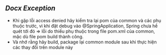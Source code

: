 ***Docx Exception***
-
- Khi gặp lỗi access denied hãy kiểm tra lại pom của common và các phụ thuộc trước, vì khi đặt debug vào 
@SpringApplication, Spring chưa hề quét tới đó => lỗi do thiếu phụ thuộc trong file pom.xml của common, mặc dù file pom 
build thành công.
- Và nhớ rằng hãy build, package lại common module sau khi thực hiện các thay đổi trên module này